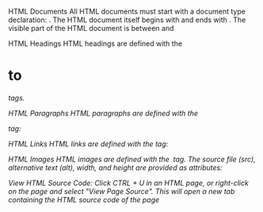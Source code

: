 HTML Documents
All HTML documents must start with a document type declaration: <!DOCTYPE html>.
The HTML document itself begins with <html> and ends with </html>.
The visible part of the HTML document is between <body> and </body>

HTML Headings
HTML headings are defined with the <h1> to <h6> tags.

HTML Paragraphs
HTML paragraphs are defined with the <p> tag:

HTML Links
HTML links are defined with the <a> tag:

HTML Images
HTML images are defined with the <img> tag.
The source file (src), alternative text (alt), width, and height are provided as attributes:

View HTML Source Code:
Click CTRL + U in an HTML page, or right-click on the page and select "View Page Source". This will open a new tab containing the HTML source code of the page


